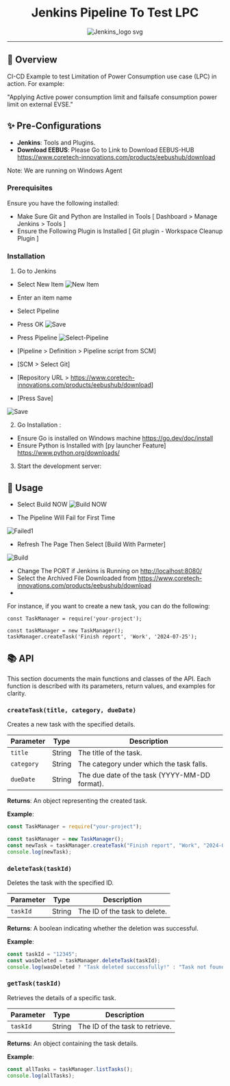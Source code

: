 <div align="center">
    
  # Jenkins Pipeline To Test LPC
  
![Jenkins_logo svg](https://github.com/user-attachments/assets/9536f033-71a1-4cd8-8a67-f9a6e8f31e9c)

  
  </div>
  
  ---
  
  ## 🎯 Overview
  
  CI-CD Example to test Limitation of Power Consumption use case (LPC) in action. For example:
  
  "Applying Active power consumption limit and failsafe consumption power limit on external EVSE."
  
  ## ✨ Pre-Configurations
  
  - **Jenkins**: Tools and Plugins.
  - **Download EEBUS**: Please Go to Link to Download EEBUS-HUB <https://www.coretech-innovations.com/products/eebushub/download>
  
  Note: We are running on Windows Agent
  
  ### Prerequisites
  
  Ensure you have the following installed:
  
  - Make Sure Git and Python are Installed in Tools [ Dashboard > Manage Jenkins > Tools ]
  - Ensure the Following Plugin is Installed [ Git plugin - Workspace Cleanup Plugin ]
  
  ### Installation
  
  1. Go to Jenkins 
  
  - Select New Item
    ![New Item](https://github.com/user-attachments/assets/bdc6ce62-1092-457b-9432-024f717a4cd2)

  - Enter an item name
  - Select Pipeline
  - Press OK
    ![Save](https://github.com/user-attachments/assets/d1a985b5-dc3c-4cc8-a2d9-b811356d534e)


  - Press Pipeline
![Select-Pipeline](https://github.com/user-attachments/assets/84a792f6-90c5-4316-9c72-b5aee9faddcc)

  - [Pipeline > Definition > Pipeline script from SCM]
  - [SCM > Select Git]
  - [Repository URL > <https://www.coretech-innovations.com/products/eebushub/download>]
  - [Press Save]

![Save](https://github.com/user-attachments/assets/4730b9fa-9219-4e46-b285-3ed4433d66a3)

  

  2. Go Installation :
  
  - Ensure Go is installed on Windows machine <https://go.dev/doc/install>
  - Ensure Python is Installed with [py launcher Feature] <https://www.python.org/downloads/> 

  
  3. Start the development server:

  ## 📘 Usage
  
  - Select Build NOW
![Build NOW](https://github.com/user-attachments/assets/31e0f17b-6e3e-440d-b474-1a2eddc06ae7)
  
  - The Pipeline Will Fail for First Time
 
![Failed1](https://github.com/user-attachments/assets/f28df571-f16d-4292-bdfd-6192aec87777)

  - Refresh The Page Then Select [Build With Parmeter]

  ![Build](https://github.com/user-attachments/assets/a56eaaa8-7e64-40c7-a255-f26d753daa15)

  - Change The PORT if Jenkins is Running on <http://localhost:8080/>
  - Select the Archived File Downloaded from <https://www.coretech-innovations.com/products/eebushub/download>
  - 




  
  For instance, if you want to create a new task, you can do the following:
  
  ```
  const TaskManager = require('your-project');
  
  const taskManager = new TaskManager();
  taskManager.createTask('Finish report', 'Work', '2024-07-25');
  ```
  
  ## 📚 API
  
  This section documents the main functions and classes of the API. Each function is described with its parameters, return values, and examples for clarity.
  
  ### `createTask(title, category, dueDate)`
  
  Creates a new task with the specified details.
  
  | Parameter  | Type   | Description                                   |
  | ---------- | ------ | --------------------------------------------- |
  | `title`    | String | The title of the task.                        |
  | `category` | String | The category under which the task falls.      |
  | `dueDate`  | String | The due date of the task (YYYY-MM-DD format). |
  
  **Returns**: An object representing the created task.
  
  **Example**:
  
  ```javascript
  const TaskManager = require("your-project");
  
  const taskManager = new TaskManager();
  const newTask = taskManager.createTask("Finish report", "Work", "2024-07-25");
  console.log(newTask);
  ```
  
  ### `deleteTask(taskId)`
  
  Deletes the task with the specified ID.
  
  | Parameter | Type   | Description                   |
  | --------- | ------ | ----------------------------- |
  | `taskId`  | String | The ID of the task to delete. |
  
  **Returns**: A boolean indicating whether the deletion was successful.
  
  **Example**:
  
  ```javascript
  const taskId = "12345";
  const wasDeleted = taskManager.deleteTask(taskId);
  console.log(wasDeleted ? "Task deleted successfully!" : "Task not found.");
  ```
  
  ### `getTask(taskId)`
  
  Retrieves the details of a specific task.
  
  | Parameter | Type   | Description                     |
  | --------- | ------ | ------------------------------- |
  | `taskId`  | String | The ID of the task to retrieve. |
  
  **Returns**: An object containing the task details.
  
  **Example**:
  
  ```javascript
  const allTasks = taskManager.listTasks();
  console.log(allTasks);
  ```
  
